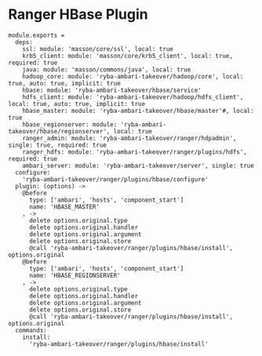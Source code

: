 # Ranger HBase Plugin

    module.exports =
      deps:
        ssl: module: 'masson/core/ssl', local: true
        krb5_client: module: 'masson/core/krb5_client', local: true, required: true
        java: module: 'masson/commons/java', local: true
        hadoop_core: module: 'ryba-ambari-takeover/hadoop/core', local: true, auto: true, implicit: true
        hbase: module: 'ryba-ambari-takeover/hbase/service'
        hdfs_client: module: 'ryba-ambari-takeover/hadoop/hdfs_client', local: true, auto: true, implicit: true
        hbase_master: module: 'ryba-ambari-takeover/hbase/master'#, local: true
        hbase_regionserver: module: 'ryba-ambari-takeover/hbase/regionserver', local: true
        ranger_admin: module: 'ryba-ambari-takeover/ranger/hdpadmin', single: true, required: true
        ranger_hdfs: module: 'ryba-ambari-takeover/ranger/plugins/hdfs', required: true
        ambari_server: module: 'ryba-ambari-takeover/server', single: true
      configure:
        'ryba-ambari-takeover/ranger/plugins/hbase/configure'
      plugin: (options) ->
        @before
          type: ['ambari', 'hosts', 'component_start']
          name: 'HBASE_MASTER'
        , ->
          delete options.original.type
          delete options.original.handler
          delete options.original.argument
          delete options.original.store
          @call 'ryba-ambari-takeover/ranger/plugins/hbase/install', options.original
        @before
          type: ['ambari', 'hosts', 'component_start']
          name: 'HBASE_REGIONSERVER'
        , ->
          delete options.original.type
          delete options.original.handler
          delete options.original.argument
          delete options.original.store
          @call 'ryba-ambari-takeover/ranger/plugins/hbase/install', options.original
      commands:
        install:
          'ryba-ambari-takeover/ranger/plugins/hbase/install'
